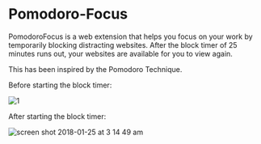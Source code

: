 # Pomodoro-Focus
PomodoroFocus is a web extension that helps you focus on your work by temporarily blocking distracting websites. After the block timer of 25 minutes runs out, your websites are available for you to view again.

This has been inspired by the Pomodoro Technique. 



Before starting the block timer:

![1](https://user-images.githubusercontent.com/28160925/35358832-fcf8cf68-017d-11e8-801c-0fe5a0a37885.png)





After starting the block timer: 

![screen shot 2018-01-25 at 3 14 49 am](https://user-images.githubusercontent.com/28160925/35358875-241e700c-017e-11e8-994a-6c6ba1e36cf6.png)
